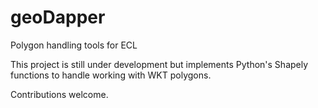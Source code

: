 # geoDapper
Polygon handling tools for ECL

This project is still under development but implements Python's Shapely functions to handle working with WKT polygons. 

Contributions welcome. 